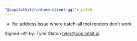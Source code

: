 ```yaml
---
"@copilotkit/runtime-client-gql": patch
---
```


- fix: address issue where catch-all tool renders don't work

Signed-off-by: Tyler Slaton <tyler@copilotkit.ai>
